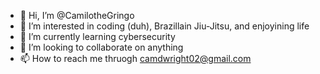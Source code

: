- 👋 Hi, I’m @CamilotheGringo
- 👀 I’m interested in coding (duh), Brazillain Jiu-Jitsu, and enjoyining life
- 🌱 I’m currently learning cybersecurity
- 💞️ I’m looking to collaborate on anything
- 📫 How to reach me thruogh camdwright02@gmail.com

<!---
CamilotheGringo/CamilotheGringo is a ✨ special ✨ repository because its `README.md` (this file) appears on your GitHub profile.
You can click the Preview link to take a look at your changes.
--->
